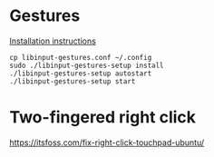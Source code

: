 # Gestures
[Installation instructions](https://github.com/bulletmark/libinput-gestures)
```
cp libinput-gestures.conf ~/.config
sudo ./libinput-gestures-setup install
./libinput-gestures-setup autostart
./libinput-gestures-setup start
```

# Two-fingered right click
https://itsfoss.com/fix-right-click-touchpad-ubuntu/